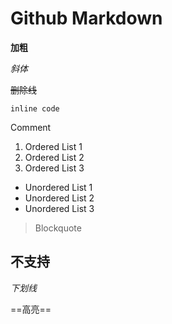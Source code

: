 # Github Markdown

**加粗**

*斜体*

~~删除线~~

`inline code`

Comment<!--Comment-->

1. Ordered List 1
1. Ordered List 2
1. Ordered List 3

* Unordered List 1
* Unordered List 2
* Unordered List 3

> Blockquote

## 不支持
_下划线_

==高亮==